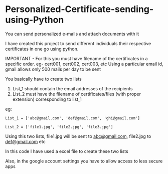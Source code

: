 # Personalized-Certificate-sending-using-Python
You can send personalized e-mails and attach documents with it

I have created this project to send different individuals their respective certificates in one go using python. 

IMPORTANT - For this you must have filename of the certificates in a specific order. eg- cert001, cert002, cert003, etc
            Using a particular email id, gmail allows only 500 mails per day to be sent

You basically have to create two lists
1. List_1 should contain the email addresses of the recipients
2. List_2 must have the filename of certificates/files (with proper extension) corresponding to list_1

eg: 

    List_1 = ['abc@gmail.com', 'def@gmail.com', 'ghi@gmail.com']
    
    List_2 = ['file1.jpg', 'file2.jpg', 'file3.jpg']

Using this two lists, file1.jpg will be sent to abc@gmail.com, file2.jpg to def@gmail.com etc

In this code I have used a excel file to create these two lists

Also, in the google account settings you have to allow access to less secure apps 
